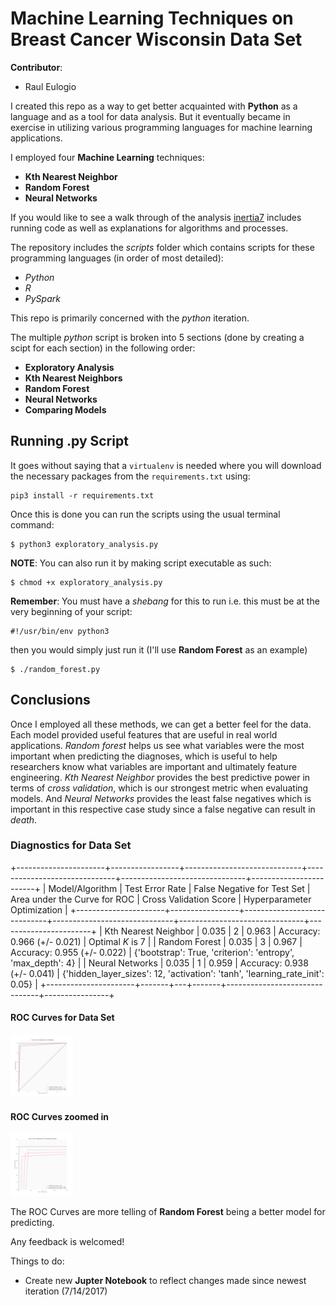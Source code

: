 # Machine Learning Techniques on Breast Cancer Wisconsin Data Set

**Contributor**:
+ Raul Eulogio

I created this repo as a way to get better acquainted with **Python** as a language and as a tool for data analysis. But it eventually became in exercise in utilizing various programming languages for machine learning applications. 

I employed four **Machine Learning** techniques:
+ **Kth Nearest Neighbor**
+ **Random Forest**
+ **Neural Networks**

If you would like to see a walk through of the analysis [inertia7](https://www.inertia7.com/projects/3) includes running code as well as explanations for algorithms and processes. 

The repository includes the *scripts* folder which contains scripts for these programming languages (in order of most detailed):
+ *Python*
+ *R*
+ *PySpark*

This repo is primarily concerned with the *python* iteration. 

The multiple *python* script is broken into 5 sections (done by creating a scipt for each section) in the following order:
+ **Exploratory Analysis**
+ **Kth Nearest Neighbors**
+ **Random Forest**
+ **Neural Networks**
+ **Comparing Models**

## Running .py Script
It goes without saying that a `virtualenv` is needed where you will download the necessary packages from the `requirements.txt` using:

	pip3 install -r requirements.txt

Once this is done you can run the scripts using the usual terminal command:

	$ python3 exploratory_analysis.py

**NOTE**: You can also run it by making script executable as such:

	$ chmod +x exploratory_analysis.py


**Remember**: You must have a *shebang* for this to run i.e. this must be at the very beginning of your script:

	#!/usr/bin/env python3

then you would simply just run it (I'll use **Random Forest** as an example)

	$ ./random_forest.py

## Conclusions
Once I employed all these methods, we can get a better feel for the data. Each model provided useful features that are useful in real world applications. *Random forest* helps us see what variables were the most important when predicting the diagnoses, which is useful to help researchers know what variables are important and ultimately feature engineering. *Kth Nearest Neighbor* provides the best predictive power in terms of *cross validation*, which is our strongest metric when evaluating models. And *Neural Networks* provides the least false negatives which is important in this respective case study since a false negative can result in *death*.  

### Diagnostics for Data Set

+----------------------+-----------------+-----------------------------+------------------------------+-------------------------------+------------------------+
| Model/Algorithm      | Test Error Rate | False Negative for Test Set | Area under the Curve for ROC | Cross Validation Score        | Hyperparameter Optimization | 
+----------------------+-----------------+-----------------------------+------------------------------+-------------------------------+-----------------------+
| Kth Nearest Neighbor | 0.035 | 2 | 0.963 | Accuracy:  0.966 (+/-  0.021) | Optimal *K* is 7 | 
| Random Forest        | 0.035 | 3 | 0.967 | Accuracy:  0.955 (+/-  0.022) | {'bootstrap': True, 'criterion': 'entropy', 	'max_depth': 4}	|
| Neural Networks      | 0.035 | 1 | 0.959 | Accuracy:  0.938 (+/-  0.041) | {'hidden_layer_sizes': 12, 'activation': 'tanh', 'learning_rate_init': 0.05} | 
+----------------------+-------+---+-------+-------------------------------+----------------+



#### ROC Curves for Data Set
<img src="images/rocCurve.png" style="width: 100px;"/>

#### ROC Curves zoomed in
<img src="images/rocZoom.png" style="width: 100px;"/>

The ROC Curves are more telling of **Random Forest** being a better model for predicting. 

Any feedback is welcomed!

Things to do:
+ Create new **Jupter Notebook** to reflect changes made since newest iteration (7/14/2017)
